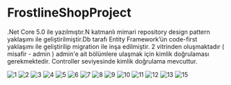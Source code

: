 # FrostlineShopProject

.Net Core 5.0 ile yazılmıştır.N katmanlı mimari repository design pattern yaklaşımı ile geliştirilmiştir.Db tarafı Entity Framework’ün code-first yaklaşımı 
ile geliştirilip migration ile inşa edilmiştir. 2 vitrinden oluşmaktadır ( misafir - admin ) admin'e ait bölümlere ulaşmak için kimlik doğrulaması gerekmektedir.
Controller seviyesinde kimlik doğrulama mevcuttur.

![1](https://user-images.githubusercontent.com/114435614/232628790-fbc7d46c-ad45-4a9d-bec7-50ac57df7494.JPG)
![2](https://user-images.githubusercontent.com/114435614/232628800-1c30b8bf-ba4b-4476-a461-1cffa7c1d64d.JPG)
![3](https://user-images.githubusercontent.com/114435614/232628835-cd452992-82ed-469a-8f3f-b6984e887efc.JPG)
![4](https://user-images.githubusercontent.com/114435614/232628911-ca6164df-e541-4d96-8297-5cf29f345ce8.JPG)
![5](https://user-images.githubusercontent.com/114435614/232628954-328c26ab-104e-4794-8056-d0e46b065101.JPG)
![6](https://user-images.githubusercontent.com/114435614/232628985-a545f80b-9bf2-46aa-bb23-2389aa82d423.JPG)
![7](https://user-images.githubusercontent.com/114435614/232629021-d33e2306-61d4-4511-a6a7-860620baf15a.JPG)
![8](https://user-images.githubusercontent.com/114435614/232629072-ae1d5bf6-61bf-4ecb-8615-a3d8bedc34cc.JPG)
![9](https://user-images.githubusercontent.com/114435614/232629101-99ecd41d-7daa-475d-8508-1b6fec29e091.JPG)
![10](https://user-images.githubusercontent.com/114435614/232629140-d9e18e44-52d9-4072-902b-090c1710c5f5.JPG)
![11](https://user-images.githubusercontent.com/114435614/232629194-086d3829-63f1-497c-80b0-3f98326e2b95.JPG)
![12](https://user-images.githubusercontent.com/114435614/232629240-e01f7e29-6412-445b-9fae-ba51b9a266ad.JPG)
![13](https://user-images.githubusercontent.com/114435614/232629281-716d9966-c430-475c-8731-cd82534dd25d.JPG)
![15](https://user-images.githubusercontent.com/114435614/232629332-c6c5510a-e112-4791-9204-34082495b272.JPG)
